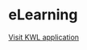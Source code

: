 # eLearning


[Visit KWL application](http://kwsapp-env.hvxtdpw5gr.us-east-2.elasticbeanstalk.com/htdocs/login.php)
